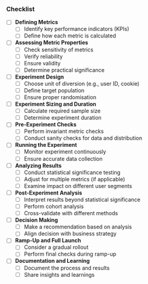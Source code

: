 ### Checklist

- [ ]  **Defining Metrics**
    - [ ]  Identify key performance indicators (KPIs)
    - [ ]  Define how each metric is calculated
- [ ]  **Assessing Metric Properties**
    - [ ]  Check sensitivity of metrics
    - [ ]  Verify reliability
    - [ ]  Ensure validity
    - [ ]  Determine practical significance
- [ ]  **Experiment Design**
    - [ ]  Choose unit of diversion (e.g., user ID, cookie)
    - [ ]  Define target population
    - [ ]  Ensure proper randomisation
- [ ]  **Experiment Sizing and Duration**
    - [ ]  Calculate required sample size
    - [ ]  Determine experiment duration
- [ ]  **Pre-Experiment Checks**
    - [ ]  Perform invariant metric checks
    - [ ]  Conduct sanity checks for data and distribution
- [ ]  **Running the Experiment**
    - [ ]  Monitor experiment continuously
    - [ ]  Ensure accurate data collection
- [ ]  **Analyzing Results**
    - [ ]  Conduct statistical significance testing
    - [ ]  Adjust for multiple metrics (if applicable)
    - [ ]  Examine impact on different user segments
- [ ]  **Post-Experiment Analysis**
    - [ ]  Interpret results beyond statistical significance
    - [ ]  Perform cohort analysis
    - [ ]  Cross-validate with different methods
- [ ]  **Decision Making**
    - [ ]  Make a recommendation based on analysis
    - [ ]  Align decision with business strategy
- [ ]  **Ramp-Up and Full Launch**
    - [ ]  Consider a gradual rollout
    - [ ]  Perform final checks during ramp-up
- [ ]  **Documentation and Learning**
    - [ ]  Document the process and results
    - [ ]  Share insights and learnings